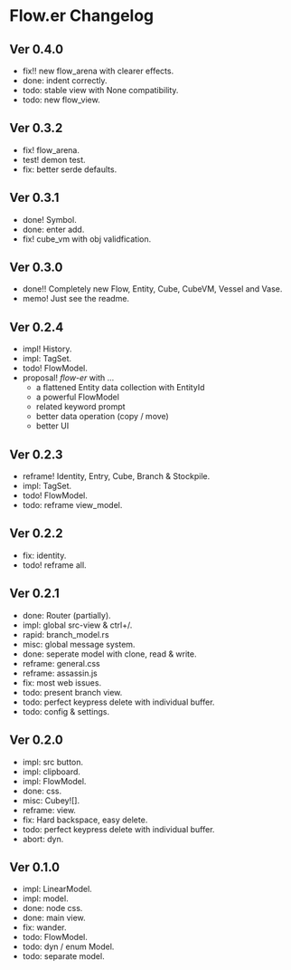 # Flow.er Changelog

## Ver 0.4.0
- fix!! new flow_arena with clearer effects.
- done: indent correctly.
- todo: stable view with None compatibility.
- todo: new flow_view.

## Ver 0.3.2
- fix! flow_arena.
- test! demon test.
- fix: better serde defaults.

## Ver 0.3.1
- done! Symbol.
- done: enter add.
- fix! cube_vm with obj validfication.

## Ver 0.3.0
- done!! Completely new Flow, Entity, Cube, CubeVM, Vessel and Vase. 
- memo! Just see the readme.

## Ver 0.2.4
- impl! History.
- impl: TagSet.
- todo! FlowModel.
- proposal! *flow-er* with ...
  - a flattened Entity data collection with EntityId
  - a powerful FlowModel
  - related keyword prompt
  - better data operation (copy / move)
  - better UI

## Ver 0.2.3
- reframe! Identity, Entry, Cube, Branch & Stockpile.
- impl: TagSet.
- todo! FlowModel.
- todo: reframe view_model.

## Ver 0.2.2
- fix: identity.
- todo! reframe all.

## Ver 0.2.1
- done: Router (partially).
- impl: global src-view & ctrl+/.
- rapid: branch_model.rs
- misc: global message system.
- done: seperate model with clone, read & write.
- reframe: general.css
- reframe: assassin.js
- fix: most web issues.
- todo: present branch view.
- todo: perfect keypress delete with individual buffer.
- todo: config & settings.

## Ver 0.2.0
- impl: src button.
- impl: clipboard.
- impl: FlowModel.
- done: css.
- misc: Cubey![].
- reframe: view.
- fix: Hard backspace, easy delete.
- todo: perfect keypress delete with individual buffer.
- abort: dyn.

## Ver 0.1.0
- impl: LinearModel.
- impl: model.
- done: node css.
- done: main view.
- fix: wander.
- todo: FlowModel.
- todo: dyn / enum Model.
- todo: separate model.

